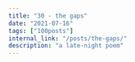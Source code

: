 ```yaml
---
title: "30 - the gaps"
date: "2021-07-16"
tags: ["100posts"]
internal_link: "/posts/the-gaps/"
description: "a late-night poem"
---
```

